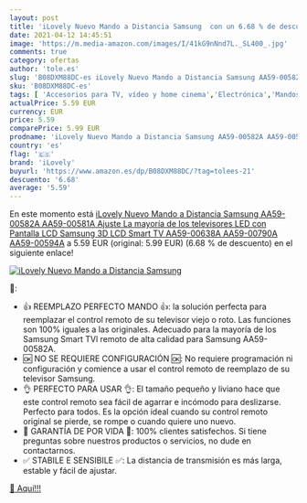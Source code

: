 ```yaml
---
layout: post
title: 'iLovely Nuevo Mando a Distancia Samsung  con un 6.68 % de descuento'
date: 2021-04-12 14:45:51
image: 'https://m.media-amazon.com/images/I/41kG9nNnd7L._SL400_.jpg'
comments: true
category: ofertas
author: 'tole.es'
slug: 'B08DXM88DC-es iLovely Nuevo Mando a Distancia Samsung AA59-00582A...'
sku: 'B08DXM88DC-es'
tags: [ 'Accesorios para TV, vídeo y home cinema','Electrónica','Mandos a distancia','TV, vídeo y home cinema','ilovely','smart','tv', ]
actualPrice: 5.59 EUR
currency: EUR
price: 5.59
comparePrice: 5.99 EUR
prodname: 'iLovely Nuevo Mando a Distancia Samsung AA59-00582A AA59-00581A Ajuste La mayoría de los televisores LED con Pantalla LCD Samsung 3D LCD Smart TV AA59-00638A AA59-00790A AA59-00594A'
country: 'es'
flag: '🇪🇸'
brand: 'iLovely'
buyurl: 'https://www.amazon.es/dp/B08DXM88DC/?tag=tolees-21'
descuento: '6.68'
average: '5.59'
---
```


En este momento está [iLovely Nuevo Mando a Distancia Samsung AA59-00582A AA59-00581A Ajuste La mayoría de los televisores LED con Pantalla LCD Samsung 3D LCD Smart TV AA59-00638A AA59-00790A AA59-00594A](https://www.amazon.es/dp/B08DXM88DC/?tag=tolees-21) a 5.59 EUR (original: 5.99 EUR) (6.68 %  de descuento) en el siguiente enlace!

[![iLovely Nuevo Mando a Distancia Samsung ](https://m.media-amazon.com/images/I/41kG9nNnd7L._SL400_.jpg)](https://www.amazon.es/dp/B08DXM88DC/?tag=tolees-21)

🔎:

- 👍 REEMPLAZO PERFECTO MANDO 👍: la solución perfecta para reemplazar el control remoto de su televisor viejo o roto. Las funciones son 100% iguales a las originales. Adecuado para la mayoría de los Samsung Smart TVl remoto de alta calidad para Samsung AA59-00582A.
- 🆗 NO SE REQUIERE CONFIGURACIÓN 🆗: No requiere programación ni configuración y comience a usar el control remoto de reemplazo de su televisor Samsung.
- 👌 PERFECTO PARA USAR 👌: El tamaño pequeño y liviano hace que este control remoto sea fácil de agarrar e incómodo para deslizarse. Perfecto para todos. Es la opción ideal cuando su control remoto original se pierde, se rompe o cuando quiere uno nuevo.
- 🔘 GARANTÍA DE POR VIDA 🔘: 100% clientes satisfechos. Si tiene preguntas sobre nuestros productos o servicios, no dude en contactarnos.
- ✅ STABILE E SENSIBILE ✅: La distancia de transmisión es más larga, estable y fácil de ajustar.

[🛒 Aquí!!!](https://www.amazon.es/dp/B08DXM88DC/?tag=tolees-21)
